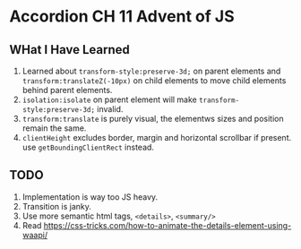 # Accordion CH 11 Advent of JS

## WHat I Have Learned

1. Learned about `transform-style:preserve-3d;` on parent elements and `transform:translateZ(-10px)` on child elements to move child elements behind parent elements.
2. `isolation:isolate` on parent element will make `transform-style:preserve-3d;` invalid.
3. `transform:translate` is purely visual, the elementws sizes and position remain the same.
4. `clientHeight` excludes border, margin and horizontal scrollbar if present. use `getBoundingClientRect` instead.

## TODO

1. Implementation is way too JS heavy.
2. Transition is janky.
3. Use more semantic html tags, `<details>`, `<summary/>`
4. Read https://css-tricks.com/how-to-animate-the-details-element-using-waapi/
